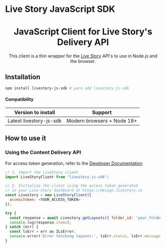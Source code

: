 # Live Story JavaScript SDK

<div align="center">
    <h1 align="center">JavaScript Client for Live Story's Delivery API</h1>
    <p align="center">This client is a thin wrapper for the <a href="https://developers.livestory.io/api" target="_blank">Live Story</a> API's to use in Node.js and the browser.</p>
</div>

## Installation

```sh
npm install livestory-js-sdk # yarn add livestory-js-sdk
```



#### Compatibility

| Version to install                                                                                                            | Support                                              |
| ----------------------------------------------------------------------------------------------------------------------------- | ---------------------------------------------------- |
| Latest livestory-js-sdk                                                                                                    | Modern browsers + Node 18+                           |

## How to use it

### Using the Content Delivery API

For access token generation, refer to the [Developer Documentation](https://livestory.nyc/eu/documentation/articles/developer-documentation/index.html)

```javascript
// 1. Import the LiveStory client
import LiveStoryClient from "livestory-js-sdk";

// 2. Initialize the client using the access token generated 
// in your Live Story dashboard at https://design.livestory.io
const Livestory = new LiveStoryClient({
  accessToken: <YOUR_ACCESS_TOKEN>
});

try {
  const response = await Livestory.getLayouts({ folder_id: 'your_folder_id' });
  console.log(response.items);
} catch (err) {
  const lsErr = err as ILsError;
  console.error('Error fetching layouts:', lsErr.status, lsErr.message);
}
```